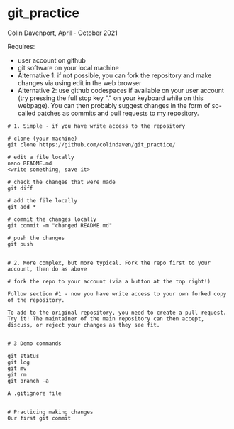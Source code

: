 # git_practice

Colin Davenport, April - October 2021


Requires:
 - user account on github
 - git software on your local machine 
 - Alternative 1: if not possible, you can fork the repository and make changes via using edit in the web browser
 - Alternative 2: use github codespaces if available on your user account (try pressing the full stop key "." on your keyboard while on this webpage). You can then probably suggest changes in the form of so-called patches as commits and pull requests to my repository.

```
# 1. Simple - if you have write access to the repository

# clone (your machine)
git clone https://github.com/colindaven/git_practice/

# edit a file locally
nano README.md
<write something, save it>

# check the changes that were made
git diff

# add the file locally
git add *

# commit the changes locally
git commit -m "changed README.md"

# push the changes
git push


# 2. More complex, but more typical. Fork the repo first to your account, then do as above

# fork the repo to your account (via a button at the top right!)

Follow section #1 - now you have write access to your own forked copy of the repository.

To add to the original repository, you need to create a pull request. Try it! The maintainer of the main repository can then accept, discuss, or reject your changes as they see fit.


# 3 Demo commands

git status
git log
git mv
git rm
git branch -a 

A .gitignore file
```







```

# Practicing making changes
Our first git commit 
```
